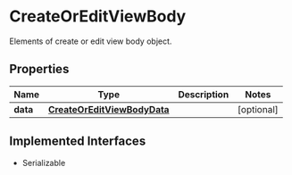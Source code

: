 

# CreateOrEditViewBody

Elements of create or edit view body object.

## Properties

Name | Type | Description | Notes
------------ | ------------- | ------------- | -------------
**data** | [**CreateOrEditViewBodyData**](CreateOrEditViewBodyData.md) |  |  [optional]


## Implemented Interfaces

* Serializable


